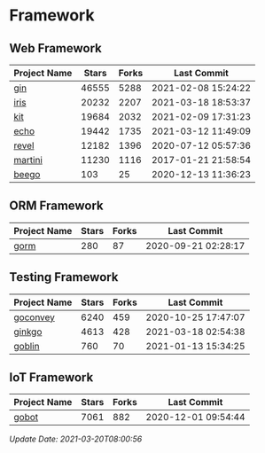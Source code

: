 # Framework

## Web Framework
| Project Name | Stars | Forks | Last Commit |
| ------------ | ----- | ----- | ----------- |
| [gin](https://github.com/gin-gonic/gin) | 46555 | 5288 | 2021-02-08 15:24:22 |
| [iris](https://github.com/kataras/iris) | 20232 | 2207 | 2021-03-18 18:53:37 |
| [kit](https://github.com/go-kit/kit) | 19684 | 2032 | 2021-02-09 17:31:23 |
| [echo](https://github.com/labstack/echo) | 19442 | 1735 | 2021-03-12 11:49:09 |
| [revel](https://github.com/revel/revel) | 12182 | 1396 | 2020-07-12 05:57:36 |
| [martini](https://github.com/go-martini/martini) | 11230 | 1116 | 2017-01-21 21:58:54 |
| [beego](https://github.com/astaxie/beego) | 103 | 25 | 2020-12-13 11:36:23 |

## ORM Framework
| Project Name | Stars | Forks | Last Commit |
| ------------ | ----- | ----- | ----------- |
| [gorm](https://github.com/jinzhu/gorm) | 280 | 87 | 2020-09-21 02:28:17 |

## Testing Framework
| Project Name | Stars | Forks | Last Commit |
| ------------ | ----- | ----- | ----------- |
| [goconvey](https://github.com/smartystreets/goconvey) | 6240 | 459 | 2020-10-25 17:47:07 |
| [ginkgo](https://github.com/onsi/ginkgo) | 4613 | 428 | 2021-03-18 02:54:38 |
| [goblin](https://github.com/franela/goblin) | 760 | 70 | 2021-01-13 15:34:25 |

## IoT Framework
| Project Name | Stars | Forks | Last Commit |
| ------------ | ----- | ----- | ----------- |
| [gobot](https://github.com/hybridgroup/gobot) | 7061 | 882 | 2020-12-01 09:54:44 |

*Update Date: 2021-03-20T08:00:56*